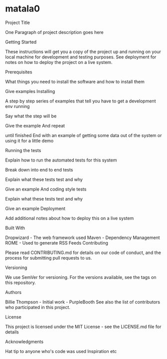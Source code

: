 # matala0
Project Title

One Paragraph of project description goes here

Getting Started

These instructions will get you a copy of the project up and running on your local machine for development and testing purposes. See deployment for notes on how to deploy the project on a live system.

Prerequisites

What things you need to install the software and how to install them

Give examples
Installing

A step by step series of examples that tell you have to get a development env running

Say what the step will be

Give the example
And repeat

until finished
End with an example of getting some data out of the system or using it for a little demo

Running the tests

Explain how to run the automated tests for this system

Break down into end to end tests

Explain what these tests test and why

Give an example
And coding style tests

Explain what these tests test and why

Give an example
Deployment

Add additional notes about how to deploy this on a live system

Built With

Dropwizard - The web framework used
Maven - Dependency Management
ROME - Used to generate RSS Feeds
Contributing

Please read CONTRIBUTING.md for details on our code of conduct, and the process for submitting pull requests to us.

Versioning

We use SemVer for versioning. For the versions available, see the tags on this repository.

Authors

Billie Thompson - Initial work - PurpleBooth
See also the list of contributors who participated in this project.

License

This project is licensed under the MIT License - see the LICENSE.md file for details

Acknowledgments

Hat tip to anyone who's code was used
Inspiration
etc
